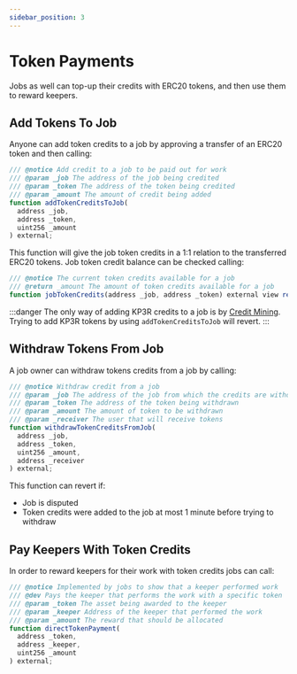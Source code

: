 ```yaml
---
sidebar_position: 3
---
```

# Token Payments

Jobs as well can top-up their credits with ERC20 tokens, and then use them to reward keepers.

## Add Tokens To Job

Anyone can add token credits to a job by approving a transfer of an ERC20 token and then calling:

```js
/// @notice Add credit to a job to be paid out for work
/// @param _job The address of the job being credited
/// @param _token The address of the token being credited
/// @param _amount The amount of credit being added
function addTokenCreditsToJob(
  address _job,
  address _token,
  uint256 _amount
) external;
```

This function will give the job token credits in a 1:1 relation to the transferred ERC20 tokens. Job token credit balance can be checked calling:

```js
/// @notice The current token credits available for a job
/// @return _amount The amount of token credits available for a job
function jobTokenCredits(address _job, address _token) external view returns (uint256 _amount);
```

:::danger
The only way of adding KP3R credits to a job is by [Credit Mining](credit-mining.md). Trying to add KP3R tokens by using `addTokenCreditsToJob` will revert.
:::

## Withdraw Tokens From Job

A job owner can withdraw tokens credits from a job by calling:

```js
/// @notice Withdraw credit from a job
/// @param _job The address of the job from which the credits are withdrawn
/// @param _token The address of the token being withdrawn
/// @param _amount The amount of token to be withdrawn
/// @param _receiver The user that will receive tokens
function withdrawTokenCreditsFromJob(
  address _job,
  address _token,
  uint256 _amount,
  address _receiver
) external;
```

This function can revert if:

* Job is disputed
* Token credits were added to the job at most 1 minute before trying to withdraw

## Pay Keepers With Token Credits

In order to reward keepers for their work with token credits jobs can call:

```js
/// @notice Implemented by jobs to show that a keeper performed work
/// @dev Pays the keeper that performs the work with a specific token
/// @param _token The asset being awarded to the keeper
/// @param _keeper Address of the keeper that performed the work
/// @param _amount The reward that should be allocated
function directTokenPayment(
  address _token,
  address _keeper,
  uint256 _amount
) external;
```



